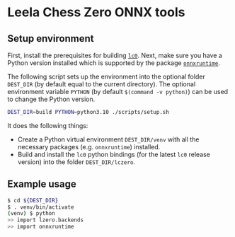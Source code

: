 # Leela Chess Zero ONNX tools

## Setup environment

First, install the prerequisites for building [`lc0`](https://github.com/LeelaChessZero/lc0). Next, make sure you have a Python version installed which is supported by the package [`onnxruntime`](https://github.com/microsoft/onnxruntime).

The following script sets up the environment into the optional folder `DEST_DIR` (by default equal to the current directory). The optional environment variable `PYTHON` (by default `$(command -v python)`) can be used to change the Python version.

```bash
DEST_DIR=build PYTHON=python3.10 ./scripts/setup.sh
```

It does the following things:
- Create a Python virtual environment `DEST_DIR/venv` with all the necessary packages (e.g. `onnxruntime`) installed.
- Build and install the `lc0` python bindings (for the latest `lc0` release version) into the folder `DEST_DIR/lczero`.

## Example usage

```bash
$ cd ${DEST_DIR} 
$ . venv/bin/activate
(venv) $ python
>> import lzero.backends
>> import onnxruntime
```
